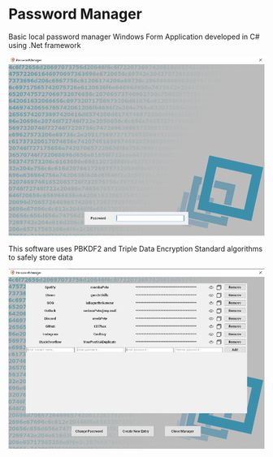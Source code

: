 # Password Manager
Basic local password manager Windows Form Application developed in C# using .Net framework

![Screenshot 2](https://github.com/Lerayaki/PasswordManagerFormsApp/blob/master/img/2.PNG?raw=true "Screenshot 2")

This software uses PBKDF2 and Triple Data Encryption Standard algorithms to safely store data

![Screenshot 3](https://github.com/Lerayaki/PasswordManagerFormsApp/blob/master/img/3.PNG?raw=true "Screenshot 3")
